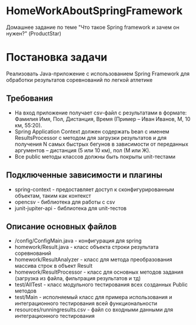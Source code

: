 # HomeWorkAboutSpringFramework
 Домашнее задание по теме "Что такое Spring framework и зачем он нужен?" (ProductStar)

# Постановка задачи
Реализовать Java-приложение с использованием Spring Framework для обработки результатов соревнований по легкой атлетике

## Требования
- На вход приложение получает csv-файл с результатами в формате: Фамилия Имя, Пол, Дистанция, Время (Пример – Иван Иванов, М, 10 км, 55:20).
- Spring Application Context должен содержать bean с именем ResultsProcessor с методом для загрузки результатов и для получения N самых быстрых бегунов в зависимости от переданных аргументов – дистанция (5 или 10 км), пол (М или Ж).
- Все public методы классов должны быть покрыты unit-тестами

## Подключенные зависимости и плагины
- spring-context -  предоставляет доступ к сконфигурированным объектам, таким как контекст
- opencsv - библиотека для работы с csv
- junit-jupiter-api - библиотека для unit-тестов

## Описание основных файлов
- /config/ConfigMain.java - конфигурация для spring
- homework/Result.java - класс объекта строки результата соревнований 
- homework/ResultAnalyzer - класс для метода преобразования массива строк в объект Result
- homework/ResultProcessor - класс для основных методов задания (загрузка из файла, фильтрация результатов и тд)
- test/AllTest - класс модульного тестирования всех созданных Public методов
- test/Main - исполняемый класс для примера использования и интеграционного тестирования всей функциональности
- resources/runningresults.csv - файл со входными данными для интеграционного тестирования 